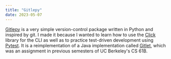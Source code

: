 ```yaml
---
title: "Gitlepy"
date: 2023-05-07
---
```


[Gitlepy](https://github.com/DavidRambo/gitlepy) is a very simple version-control package written in Python and inspired by git.
I made it because I wanted to learn how to use the [Click](https://click.palletsprojects.com/en/stable/) library for the CLI as well as to practice test-driven development using [Pytest](https://pytest.org).
It is a reimplementation of a Java implementation called [Gitlet](https://github.com/DavidRambo/cs61b-sp21/tree/main/proj2), which was an assignment in previous semesters of UC Berkeley's CS 61B.
